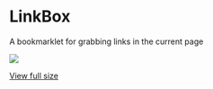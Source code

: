 LinkBox
=======

A bookmarklet for grabbing links in the current page

![](http://i.imgur.com/JBdnw1ds.jpg)

[View full size](http://imgur.com/JBdnw1d)
